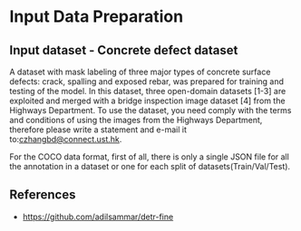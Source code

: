 # Input Data Preparation

## Input dataset - Concrete defect dataset

A dataset with mask labeling of three major types of concrete surface defects: crack, spalling and exposed rebar, was prepared for training and testing of the model. In this dataset, three open-domain datasets [1-3] are exploited and merged with a bridge inspection image dataset [4] from the Highways Department. To use the dataset, you need comply with the terms and conditions of using the images from the Highways Department, therefore please write a statement and e-mail it to:czhangbd@connect.ust.hk.

For the COCO data format, first of all, there is only a single JSON file for all the annotation in a dataset or one for each split of datasets(Train/Val/Test).

## References
- https://github.com/adilsammar/detr-fine
